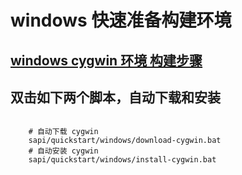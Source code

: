 # windows 快速准备构建环境

## [windows cygwin 环境 构建步骤](../../../docs/Cygwin.md)

## 双击如下两个脚本，自动下载和安装

```shell

    # 自动下载 cygwin
    sapi/quickstart/windows/download-cygwin.bat
    # 自动安装 cygwin
    sapi/quickstart/windows/install-cygwin.bat


```

